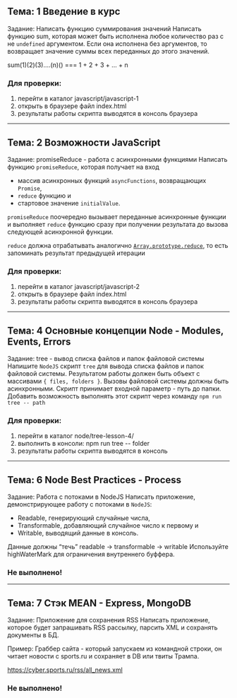 ## Тема: 1 Введение в курс

Задание: Написать функцию суммирования значений
Написать функцию sum, которая может быть исполнена любое количество раз с не `undefined` аргументом. 
Если она исполнена без аргументов, то возвращает значение суммы всех переданных до этого значений. 

sum(1)(2)(3)....(n)() === 1 + 2 + 3 + ... + n

### Для проверки:
1.  перейти в каталог javascript/javascript-1
2.  открыть в браузере файл index.html
3.  результаты работы скрипта выводятся в консоль браузера

***
## Тема: 2 Возможности JavaScript 

Задание: promiseReduce - работа с асинхронными функциями
Написать функцию `promiseReduce`, которая получает на вход 
- массив асинхронных функций `asyncFunctions`, возвращающих `Promise`, 
- `reduce` функцию и 
- стартовое значение `initialValue`.

`promiseReduce` поочередно вызывает переданные асинхронные функции
и выполняет `reduce` функцию сразу при получении результата до вызова следующей асинхронной функции.

`reduce` должна отрабатывать аналогично [`Array.prototype.reduce`](https://developer.mozilla.org/en-US/docs/Web/JavaScript/Reference/Global_Objects/Array/Reduce), то есть запоминать результат предыдущей итерации

### Для проверки:
1.  перейти в каталог javascript/javascript-2
2.  открыть в браузере файл index.html
3.  результаты работы скрипта выводятся в консоль браузера

***
## Тема: 4 Основные концепции Node - Modules, Events, Errors 

Задание: tree - вывод списка файлов и папок файловой системы
Напишите `NodeJS` скрипт `tree` для вывода списка файлов и папок файловой системы. 
Результатом работы должен быть объект с массивами `{ files, folders }`.
Вызовы файловой системы должны быть асинхронными. 
Скрипт принимает входной параметр - путь до папки.
Добавить возможность выполнять этот скрипт через команду `npm run tree -- path`

### Для проверки:
1.  перейти в каталог node/tree-lesson-4/
2.  выполнить в консоли: npm run tree -- folder
3.  результаты работы скрипта выводятся в консоль

***
## Тема: 6 Node Best Practices - Process 

Задание: Работа с потоками в NodeJS
Написать приложение, демонстрирующее работу с потоками в `NodeJS`: 
- Readable, генерирующий случайные числа, 
- Transformable, добавляющий случайное число к первому и 
- Writable, выводящий данные в консоль.

Данные должны “течь” readable -> transformable -> writable
Используйте highWaterMark для ограничения внутреннего буффера.

### Не выполнено!

***
## Тема: 7 Стэк MEAN - Express, MongoDB 

Задание: Приложение для сохранения RSS
Написать приложение, которое будет запрашивать RSS рассылку, парсить XML и сохранять документы в БД.

Пример: Граббер сайта - который запускаем из командной строки, он читает новости с sports.ru и сохраняет в DB или твиты Трампа.

https://cyber.sports.ru/rss/all_news.xml

### Не выполнено!